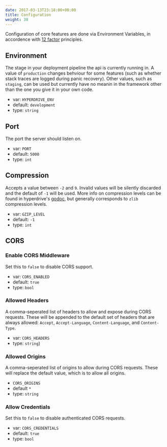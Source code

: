 ```yaml
---
date: 2017-03-13T23:18:00+00:00
title: Configuration
weight: 30
---
```


Configuration of core features are done via Environment Variables, in accordence with [12 factor](https://12factor.net/config) principles.

## Environment

The stage in your deployment pipeline the api is currently running in. A value of `production` changes behviour for some features (such as whether stack traces are logged during panic recovery). Other values, such as `staging`, can be used but currently have no meanin in the framework other than the one you give it in your own code.

- var: `HYPERDRIVE_ENV`
- default: `development`
- type: `string`

## Port 

The port the server should listen on.

  - var: `PORT`
  - default: `5000`
  - type: `int`
  
## Compression 

Accepts a value between `-2` and `9`. Invalid values will be silently discarded and the default of `-1` will be used. More info on compression levels can be found in hyperdrive's [godoc](https://godoc.org/github.com/hyperdriven/hyperdrive#API.CompressionMiddleware), but generally corresponds to `zlib` compression levels.
  
  - var: `GZIP_LEVEL`
  - default: `-1`
  - type: `int`

## CORS

### Enable CORS Middleware

Set this to `false` to disable CORS support.

- var: `CORS_ENABLED`
- default: `true`
- type: `bool`

### Allowed Headers

A comma-seperated list of headers to allow and expose during CORS requests. These will be appended to the default set of headers that are always allowed: `Accept`, `Accept-Language`, `Content-Language`, and `Content-Type`.

- var: `CORS_HEADERS`
- type: `string`)

### Allowed Origins

A comma-seperated list of origins to allow during CORS requests. These will replace the default value, which is to allow all origins.


  - `CORS_ORIGINS`
  - default `*`
  - type: `string`
  
### Allow Credentials
  
Set this to `false` to disable authenticated CORS requests.

- var: `CORS_CREDENTIALS`
- default: `true`
- type: `bool`

